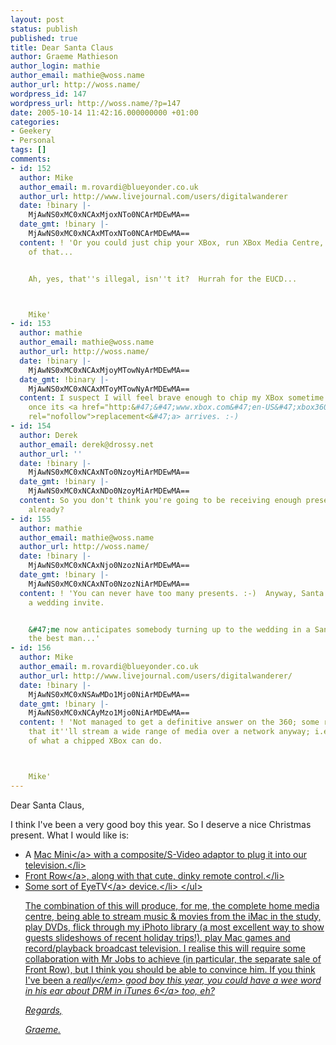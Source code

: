 ```yaml
---
layout: post
status: publish
published: true
title: Dear Santa Claus
author: Graeme Mathieson
author_login: mathie
author_email: mathie@woss.name
author_url: http://woss.name/
wordpress_id: 147
wordpress_url: http://woss.name/?p=147
date: 2005-10-14 11:42:16.000000000 +01:00
categories:
- Geekery
- Personal
tags: []
comments:
- id: 152
  author: Mike
  author_email: m.rovardi@blueyonder.co.uk
  author_url: http://www.livejournal.com/users/digitalwanderer
  date: !binary |-
    MjAwNS0xMC0xNCAxMjoxNTo0NCArMDEwMA==
  date_gmt: !binary |-
    MjAwNS0xMC0xNCAxMToxNTo0NCArMDEwMA==
  content: ! 'Or you could just chip your XBox, run XBox Media Centre, and do all
    of that...


    Ah, yes, that''s illegal, isn''t it?  Hurrah for the EUCD...



    Mike'
- id: 153
  author: mathie
  author_email: mathie@woss.name
  author_url: http://woss.name/
  date: !binary |-
    MjAwNS0xMC0xNCAxMjoyMTowNyArMDEwMA==
  date_gmt: !binary |-
    MjAwNS0xMC0xNCAxMToyMTowNyArMDEwMA==
  content: I suspect I will feel brave enough to chip my XBox sometime late in December,
    once its <a href="http:&#47;&#47;www.xbox.com&#47;en-US&#47;xbox360&#47;default.htm"
    rel="nofollow">replacement<&#47;a> arrives. :-)
- id: 154
  author: Derek
  author_email: derek@drossy.net
  author_url: ''
  date: !binary |-
    MjAwNS0xMC0xNCAxNTo0NzoyMiArMDEwMA==
  date_gmt: !binary |-
    MjAwNS0xMC0xNCAxNDo0NzoyMiArMDEwMA==
  content: So you don't think you're going to be receiving enough presents in December
    already?
- id: 155
  author: mathie
  author_email: mathie@woss.name
  author_url: http://woss.name/
  date: !binary |-
    MjAwNS0xMC0xNCAxNjo0NzozNiArMDEwMA==
  date_gmt: !binary |-
    MjAwNS0xMC0xNCAxNTo0NzozNiArMDEwMA==
  content: ! 'You can never have too many presents. :-)  Anyway, Santa isn''t getting
    a wedding invite.


    &#47;me now anticipates somebody turning up to the wedding in a Santa suit, possibly
    the best man...'
- id: 156
  author: Mike
  author_email: m.rovardi@blueyonder.co.uk
  author_url: http://www.livejournal.com/users/digitalwanderer/
  date: !binary |-
    MjAwNS0xMC0xNSAwMDo1Mjo0NiArMDEwMA==
  date_gmt: !binary |-
    MjAwNS0xMC0xNCAyMzo1Mjo0NiArMDEwMA==
  content: ! 'Not managed to get a definitive answer on the 360; some reports say
    that it''ll stream a wide range of media over a network anyway; i.e. do a lot
    of what a chipped XBox can do.



    Mike'
---
```

Dear Santa Claus,

I think I've been a very good boy this year.  So I deserve a nice Christmas present.  What I would like is:

<ul>
  <li>A <a href="http:&#47;&#47;www.apple.com&#47;macmini&#47;">Mac Mini<&#47;a> with a composite&#47;S-Video adaptor to plug it into our television.<&#47;li>
  <li><a href="http:&#47;&#47;www.apple.com&#47;imac&#47;frontrow.html">Front Row<&#47;a>, along with that cute, dinky remote control.<&#47;li>
  <li>Some sort of <a href="http:&#47;&#47;www.elgato.com&#47;index.php?file=products_eyetvmain">EyeTV<&#47;a> device.<&#47;li>
<&#47;ul>

The combination of this will produce, for me, the complete home media centre, being able to stream music &amp; movies from the iMac in the study, play DVDs, flick through my iPhoto library (a most excellent way to show guests slideshows of recent holiday trips!), play Mac games and record&#47;playback broadcast television.  I realise this will require some collaboration with Mr Jobs to achieve (in particular, the separate sale of Front Row), but I think you should be able to convince him.  If you think I've been a <em>really<&#47;em> good boy this year, you could have a wee word in his ear about DRM in <a href="http:&#47;&#47;www.apple.com&#47;itunes&#47;">iTunes 6<&#47;a> too, eh?

Regards,

Graeme.

